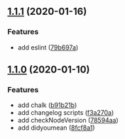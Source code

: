 ## [1.1.1](https://github.com/tian-cai/git-tool/compare/v1.1.0...v1.1.1) (2020-01-16)


### Features

* add eslint ([79b697a](https://github.com/tian-cai/git-tool/commit/79b697a3856c5ca4c8e3d60c560d6b60f719b074))



## [1.1.0](https://github.com/tian-cai/git-tool/compare/f3a270a7f8274496d5d9a6c22755a0195fea4925...v1.1.0) (2020-01-10)


### Features

* add chalk ([b91b21b](https://github.com/tian-cai/git-tool/commit/b91b21bf4c71e9a79e7a212c77d5c7128a2e1e79))
* add changelog scripts ([f3a270a](https://github.com/tian-cai/git-tool/commit/f3a270a7f8274496d5d9a6c22755a0195fea4925))
* add checkNodeVersion ([78594aa](https://github.com/tian-cai/git-tool/commit/78594aaba48d65eb886174840db14e803866b768))
* add didyoumean ([8fcf8a1](https://github.com/tian-cai/git-tool/commit/8fcf8a1ca78beb8191dc924ed7b8c2c98c8457d2))



